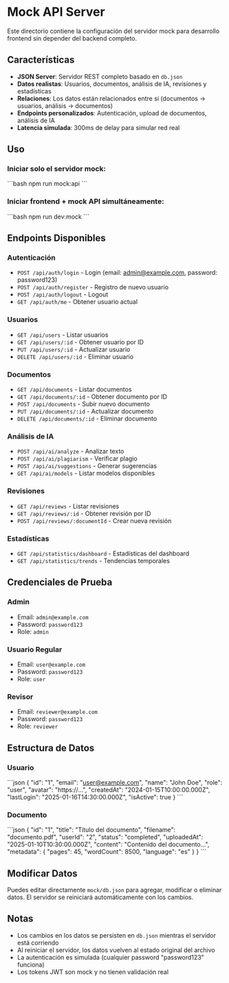 # Mock API Server

Este directorio contiene la configuración del servidor mock para desarrollo frontend sin depender del backend completo.

## Características

- **JSON Server**: Servidor REST completo basado en `db.json`
- **Datos realistas**: Usuarios, documentos, análisis de IA, revisiones y estadísticas
- **Relaciones**: Los datos están relacionados entre sí (documentos → usuarios, análisis → documentos)
- **Endpoints personalizados**: Autenticación, upload de documentos, análisis de IA
- **Latencia simulada**: 300ms de delay para simular red real

## Uso

### Iniciar solo el servidor mock:
\`\`\`bash
npm run mock:api
\`\`\`

### Iniciar frontend + mock API simultáneamente:
\`\`\`bash
npm run dev:mock
\`\`\`

## Endpoints Disponibles

### Autenticación
- `POST /api/auth/login` - Login (email: admin@example.com, password: password123)
- `POST /api/auth/register` - Registro de nuevo usuario
- `POST /api/auth/logout` - Logout
- `GET /api/auth/me` - Obtener usuario actual

### Usuarios
- `GET /api/users` - Listar usuarios
- `GET /api/users/:id` - Obtener usuario por ID
- `PUT /api/users/:id` - Actualizar usuario
- `DELETE /api/users/:id` - Eliminar usuario

### Documentos
- `GET /api/documents` - Listar documentos
- `GET /api/documents/:id` - Obtener documento por ID
- `POST /api/documents` - Subir nuevo documento
- `PUT /api/documents/:id` - Actualizar documento
- `DELETE /api/documents/:id` - Eliminar documento

### Análisis de IA
- `POST /api/ai/analyze` - Analizar texto
- `POST /api/ai/plagiarism` - Verificar plagio
- `POST /api/ai/suggestions` - Generar sugerencias
- `GET /api/ai/models` - Listar modelos disponibles

### Revisiones
- `GET /api/reviews` - Listar revisiones
- `GET /api/reviews/:id` - Obtener revisión por ID
- `POST /api/reviews/:documentId` - Crear nueva revisión

### Estadísticas
- `GET /api/statistics/dashboard` - Estadísticas del dashboard
- `GET /api/statistics/trends` - Tendencias temporales

## Credenciales de Prueba

### Admin
- Email: `admin@example.com`
- Password: `password123`
- Role: `admin`

### Usuario Regular
- Email: `user@example.com`
- Password: `password123`
- Role: `user`

### Revisor
- Email: `reviewer@example.com`
- Password: `password123`
- Role: `reviewer`

## Estructura de Datos

### Usuario
\`\`\`json
{
  "id": "1",
  "email": "user@example.com",
  "name": "John Doe",
  "role": "user",
  "avatar": "https://...",
  "createdAt": "2024-01-15T10:00:00.000Z",
  "lastLogin": "2025-01-16T14:30:00.000Z",
  "isActive": true
}
\`\`\`

### Documento
\`\`\`json
{
  "id": "1",
  "title": "Título del documento",
  "filename": "documento.pdf",
  "userId": "2",
  "status": "completed",
  "uploadedAt": "2025-01-10T10:30:00.000Z",
  "content": "Contenido del documento...",
  "metadata": {
    "pages": 45,
    "wordCount": 8500,
    "language": "es"
  }
}
\`\`\`

## Modificar Datos

Puedes editar directamente `mock/db.json` para agregar, modificar o eliminar datos. El servidor se reiniciará automáticamente con los cambios.

## Notas

- Los cambios en los datos se persisten en `db.json` mientras el servidor está corriendo
- Al reiniciar el servidor, los datos vuelven al estado original del archivo
- La autenticación es simulada (cualquier password "password123" funciona)
- Los tokens JWT son mock y no tienen validación real
